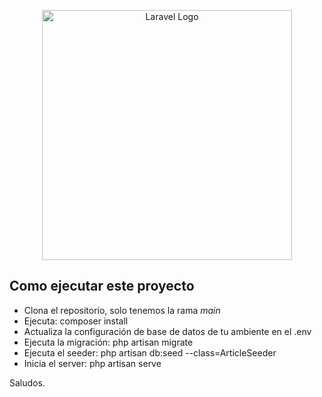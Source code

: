 <p align="center"><a href="https://laravel.com" target="_blank"><img src="https://raw.githubusercontent.com/laravel/art/master/logo-lockup/5%20SVG/2%20CMYK/1%20Full%20Color/laravel-logolockup-cmyk-red.svg" width="400" alt="Laravel Logo"></a></p>

## Como ejecutar este proyecto

- Clona el repositorio, solo tenemos la rama *main*
- Ejecuta: composer install
- Actualiza la configuración de base de datos de tu ambiente en el .env
- Ejecuta la migración: php artisan migrate
- Ejecuta el seeder: php artisan db:seed --class=ArticleSeeder
- Inicia el server: php artisan serve

Saludos.
